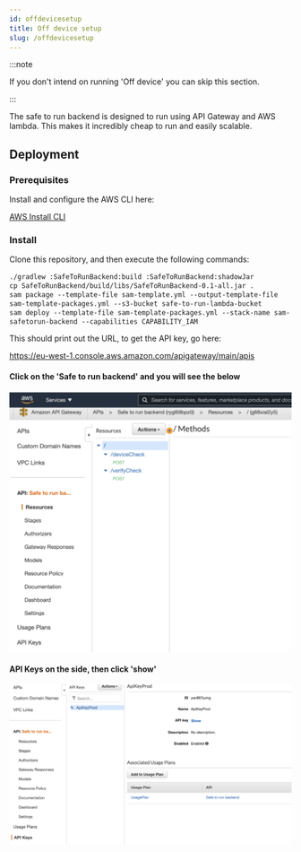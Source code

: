```yaml
---
id: offdevicesetup 
title: Off device setup 
slug: /offdevicesetup
---
```


:::note

If you don't intend on running 'Off device' you can skip this section.

:::

The safe to run backend is designed to run using API Gateway and AWS lambda. This makes it incredibly cheap to run and
easily scalable.

## Deployment

### Prerequisites

Install and configure the AWS CLI here:

[AWS Install CLI](https://docs.aws.amazon.com/cli/latest/userguide/cli-chap-install.html)

### Install

Clone this repository, and then execute the following commands:

```shell
./gradlew :SafeToRunBackend:build :SafeToRunBackend:shadowJar
cp SafeToRunBackend/build/libs/SafeToRunBackend-0.1-all.jar .
sam package --template-file sam-template.yml --output-template-file sam-template-packages.yml --s3-bucket safe-to-run-lambda-bucket 
sam deploy --template-file sam-template-packages.yml --stack-name sam-safetorun-backend --capabilities CAPABILITY_IAM
```

This should print out the URL, to get the API key, go here:

https://eu-west-1.console.aws.amazon.com/apigateway/main/apis

#### Click on the 'Safe to run backend' and you will see the below

![API](images/mainView.png)

#### API Keys on the side, then click 'show'

![API](images/apiKey.png)
